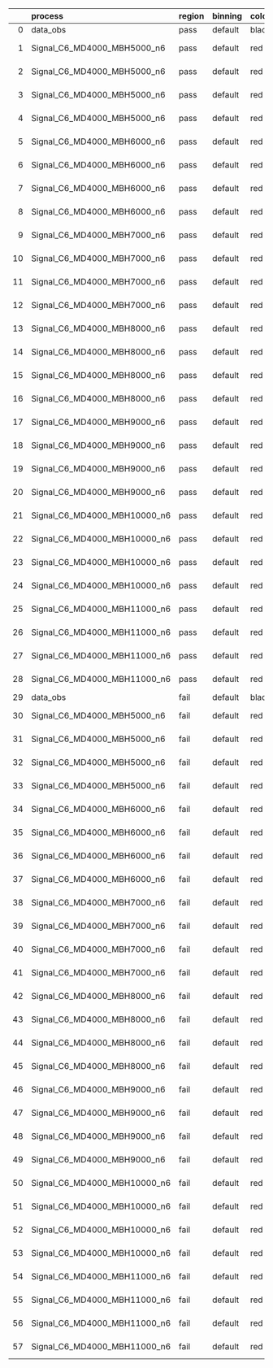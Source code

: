 |    | process                      | region   | binning   | color   | process_type   |   scale | variation   | source_filename                                                       | source_histname    | alias                        | title     |   combine_idx |     lnN |   shapes | syst_type   | direction   | variation_alias   |
|---:|:-----------------------------|:---------|:----------|:--------|:---------------|--------:|:------------|:----------------------------------------------------------------------|:-------------------|:-----------------------------|:----------|--------------:|--------:|---------:|:------------|:------------|:------------------|
|  0 | data_obs                     | pass     | default   | black   | DATA           |       1 | nominal     | ./histograms_for_2DAlphabet_v18//BH_Data.root                         | hpass              | Data                         | Data      |           nan | nan     |      nan | nan         | nan         | nan               |
|  1 | Signal_C6_MD4000_MBH5000_n6  | pass     | default   | red     | SIGNAL         |       1 | lumi        | ./histograms_for_2DAlphabet_v18//BH_Signal_C6_MD4000_MBH5000_n6.root  | hpass              | Signal_C6_MD4000_MBH5000_n6  | BH signal |           nan |   1.016 |      nan | lnN         | nan         | nan               |
|  2 | Signal_C6_MD4000_MBH5000_n6  | pass     | default   | red     | SIGNAL         |       1 | SVM         | ./histograms_for_2DAlphabet_v18//BH_Signal_C6_MD4000_MBH5000_n6.root  | hpass_SVMsyst_up   | Signal_C6_MD4000_MBH5000_n6  | BH signal |           nan | nan     |        1 | shapes      | Up          | SVMsyst           |
|  3 | Signal_C6_MD4000_MBH5000_n6  | pass     | default   | red     | SIGNAL         |       1 | SVM         | ./histograms_for_2DAlphabet_v18//BH_Signal_C6_MD4000_MBH5000_n6.root  | hpass_SVMsyst_down | Signal_C6_MD4000_MBH5000_n6  | BH signal |           nan | nan     |        1 | shapes      | Down        | SVMsyst           |
|  4 | Signal_C6_MD4000_MBH5000_n6  | pass     | default   | red     | SIGNAL         |       1 | nominal     | ./histograms_for_2DAlphabet_v18//BH_Signal_C6_MD4000_MBH5000_n6.root  | hpass              | Signal_C6_MD4000_MBH5000_n6  | BH signal |           nan | nan     |      nan | nan         | nan         | nan               |
|  5 | Signal_C6_MD4000_MBH6000_n6  | pass     | default   | red     | SIGNAL         |       1 | lumi        | ./histograms_for_2DAlphabet_v18//BH_Signal_C6_MD4000_MBH6000_n6.root  | hpass              | Signal_C6_MD4000_MBH6000_n6  | BH signal |           nan |   1.016 |      nan | lnN         | nan         | nan               |
|  6 | Signal_C6_MD4000_MBH6000_n6  | pass     | default   | red     | SIGNAL         |       1 | SVM         | ./histograms_for_2DAlphabet_v18//BH_Signal_C6_MD4000_MBH6000_n6.root  | hpass_SVMsyst_up   | Signal_C6_MD4000_MBH6000_n6  | BH signal |           nan | nan     |        1 | shapes      | Up          | SVMsyst           |
|  7 | Signal_C6_MD4000_MBH6000_n6  | pass     | default   | red     | SIGNAL         |       1 | SVM         | ./histograms_for_2DAlphabet_v18//BH_Signal_C6_MD4000_MBH6000_n6.root  | hpass_SVMsyst_down | Signal_C6_MD4000_MBH6000_n6  | BH signal |           nan | nan     |        1 | shapes      | Down        | SVMsyst           |
|  8 | Signal_C6_MD4000_MBH6000_n6  | pass     | default   | red     | SIGNAL         |       1 | nominal     | ./histograms_for_2DAlphabet_v18//BH_Signal_C6_MD4000_MBH6000_n6.root  | hpass              | Signal_C6_MD4000_MBH6000_n6  | BH signal |           nan | nan     |      nan | nan         | nan         | nan               |
|  9 | Signal_C6_MD4000_MBH7000_n6  | pass     | default   | red     | SIGNAL         |       1 | lumi        | ./histograms_for_2DAlphabet_v18//BH_Signal_C6_MD4000_MBH7000_n6.root  | hpass              | Signal_C6_MD4000_MBH7000_n6  | BH signal |           nan |   1.016 |      nan | lnN         | nan         | nan               |
| 10 | Signal_C6_MD4000_MBH7000_n6  | pass     | default   | red     | SIGNAL         |       1 | SVM         | ./histograms_for_2DAlphabet_v18//BH_Signal_C6_MD4000_MBH7000_n6.root  | hpass_SVMsyst_up   | Signal_C6_MD4000_MBH7000_n6  | BH signal |           nan | nan     |        1 | shapes      | Up          | SVMsyst           |
| 11 | Signal_C6_MD4000_MBH7000_n6  | pass     | default   | red     | SIGNAL         |       1 | SVM         | ./histograms_for_2DAlphabet_v18//BH_Signal_C6_MD4000_MBH7000_n6.root  | hpass_SVMsyst_down | Signal_C6_MD4000_MBH7000_n6  | BH signal |           nan | nan     |        1 | shapes      | Down        | SVMsyst           |
| 12 | Signal_C6_MD4000_MBH7000_n6  | pass     | default   | red     | SIGNAL         |       1 | nominal     | ./histograms_for_2DAlphabet_v18//BH_Signal_C6_MD4000_MBH7000_n6.root  | hpass              | Signal_C6_MD4000_MBH7000_n6  | BH signal |           nan | nan     |      nan | nan         | nan         | nan               |
| 13 | Signal_C6_MD4000_MBH8000_n6  | pass     | default   | red     | SIGNAL         |       1 | lumi        | ./histograms_for_2DAlphabet_v18//BH_Signal_C6_MD4000_MBH8000_n6.root  | hpass              | Signal_C6_MD4000_MBH8000_n6  | BH signal |           nan |   1.016 |      nan | lnN         | nan         | nan               |
| 14 | Signal_C6_MD4000_MBH8000_n6  | pass     | default   | red     | SIGNAL         |       1 | SVM         | ./histograms_for_2DAlphabet_v18//BH_Signal_C6_MD4000_MBH8000_n6.root  | hpass_SVMsyst_up   | Signal_C6_MD4000_MBH8000_n6  | BH signal |           nan | nan     |        1 | shapes      | Up          | SVMsyst           |
| 15 | Signal_C6_MD4000_MBH8000_n6  | pass     | default   | red     | SIGNAL         |       1 | SVM         | ./histograms_for_2DAlphabet_v18//BH_Signal_C6_MD4000_MBH8000_n6.root  | hpass_SVMsyst_down | Signal_C6_MD4000_MBH8000_n6  | BH signal |           nan | nan     |        1 | shapes      | Down        | SVMsyst           |
| 16 | Signal_C6_MD4000_MBH8000_n6  | pass     | default   | red     | SIGNAL         |       1 | nominal     | ./histograms_for_2DAlphabet_v18//BH_Signal_C6_MD4000_MBH8000_n6.root  | hpass              | Signal_C6_MD4000_MBH8000_n6  | BH signal |           nan | nan     |      nan | nan         | nan         | nan               |
| 17 | Signal_C6_MD4000_MBH9000_n6  | pass     | default   | red     | SIGNAL         |       1 | lumi        | ./histograms_for_2DAlphabet_v18//BH_Signal_C6_MD4000_MBH9000_n6.root  | hpass              | Signal_C6_MD4000_MBH9000_n6  | BH signal |           nan |   1.016 |      nan | lnN         | nan         | nan               |
| 18 | Signal_C6_MD4000_MBH9000_n6  | pass     | default   | red     | SIGNAL         |       1 | SVM         | ./histograms_for_2DAlphabet_v18//BH_Signal_C6_MD4000_MBH9000_n6.root  | hpass_SVMsyst_up   | Signal_C6_MD4000_MBH9000_n6  | BH signal |           nan | nan     |        1 | shapes      | Up          | SVMsyst           |
| 19 | Signal_C6_MD4000_MBH9000_n6  | pass     | default   | red     | SIGNAL         |       1 | SVM         | ./histograms_for_2DAlphabet_v18//BH_Signal_C6_MD4000_MBH9000_n6.root  | hpass_SVMsyst_down | Signal_C6_MD4000_MBH9000_n6  | BH signal |           nan | nan     |        1 | shapes      | Down        | SVMsyst           |
| 20 | Signal_C6_MD4000_MBH9000_n6  | pass     | default   | red     | SIGNAL         |       1 | nominal     | ./histograms_for_2DAlphabet_v18//BH_Signal_C6_MD4000_MBH9000_n6.root  | hpass              | Signal_C6_MD4000_MBH9000_n6  | BH signal |           nan | nan     |      nan | nan         | nan         | nan               |
| 21 | Signal_C6_MD4000_MBH10000_n6 | pass     | default   | red     | SIGNAL         |       1 | lumi        | ./histograms_for_2DAlphabet_v18//BH_Signal_C6_MD4000_MBH10000_n6.root | hpass              | Signal_C6_MD4000_MBH10000_n6 | BH signal |           nan |   1.016 |      nan | lnN         | nan         | nan               |
| 22 | Signal_C6_MD4000_MBH10000_n6 | pass     | default   | red     | SIGNAL         |       1 | SVM         | ./histograms_for_2DAlphabet_v18//BH_Signal_C6_MD4000_MBH10000_n6.root | hpass_SVMsyst_up   | Signal_C6_MD4000_MBH10000_n6 | BH signal |           nan | nan     |        1 | shapes      | Up          | SVMsyst           |
| 23 | Signal_C6_MD4000_MBH10000_n6 | pass     | default   | red     | SIGNAL         |       1 | SVM         | ./histograms_for_2DAlphabet_v18//BH_Signal_C6_MD4000_MBH10000_n6.root | hpass_SVMsyst_down | Signal_C6_MD4000_MBH10000_n6 | BH signal |           nan | nan     |        1 | shapes      | Down        | SVMsyst           |
| 24 | Signal_C6_MD4000_MBH10000_n6 | pass     | default   | red     | SIGNAL         |       1 | nominal     | ./histograms_for_2DAlphabet_v18//BH_Signal_C6_MD4000_MBH10000_n6.root | hpass              | Signal_C6_MD4000_MBH10000_n6 | BH signal |           nan | nan     |      nan | nan         | nan         | nan               |
| 25 | Signal_C6_MD4000_MBH11000_n6 | pass     | default   | red     | SIGNAL         |       1 | lumi        | ./histograms_for_2DAlphabet_v18//BH_Signal_C6_MD4000_MBH11000_n6.root | hpass              | Signal_C6_MD4000_MBH11000_n6 | BH signal |           nan |   1.016 |      nan | lnN         | nan         | nan               |
| 26 | Signal_C6_MD4000_MBH11000_n6 | pass     | default   | red     | SIGNAL         |       1 | SVM         | ./histograms_for_2DAlphabet_v18//BH_Signal_C6_MD4000_MBH11000_n6.root | hpass_SVMsyst_up   | Signal_C6_MD4000_MBH11000_n6 | BH signal |           nan | nan     |        1 | shapes      | Up          | SVMsyst           |
| 27 | Signal_C6_MD4000_MBH11000_n6 | pass     | default   | red     | SIGNAL         |       1 | SVM         | ./histograms_for_2DAlphabet_v18//BH_Signal_C6_MD4000_MBH11000_n6.root | hpass_SVMsyst_down | Signal_C6_MD4000_MBH11000_n6 | BH signal |           nan | nan     |        1 | shapes      | Down        | SVMsyst           |
| 28 | Signal_C6_MD4000_MBH11000_n6 | pass     | default   | red     | SIGNAL         |       1 | nominal     | ./histograms_for_2DAlphabet_v18//BH_Signal_C6_MD4000_MBH11000_n6.root | hpass              | Signal_C6_MD4000_MBH11000_n6 | BH signal |           nan | nan     |      nan | nan         | nan         | nan               |
| 29 | data_obs                     | fail     | default   | black   | DATA           |       1 | nominal     | ./histograms_for_2DAlphabet_v18//BH_Data.root                         | hfail              | Data                         | Data      |           nan | nan     |      nan | nan         | nan         | nan               |
| 30 | Signal_C6_MD4000_MBH5000_n6  | fail     | default   | red     | SIGNAL         |       1 | lumi        | ./histograms_for_2DAlphabet_v18//BH_Signal_C6_MD4000_MBH5000_n6.root  | hfail              | Signal_C6_MD4000_MBH5000_n6  | BH signal |           nan |   1.016 |      nan | lnN         | nan         | nan               |
| 31 | Signal_C6_MD4000_MBH5000_n6  | fail     | default   | red     | SIGNAL         |       1 | SVM         | ./histograms_for_2DAlphabet_v18//BH_Signal_C6_MD4000_MBH5000_n6.root  | hfail_SVMsyst_up   | Signal_C6_MD4000_MBH5000_n6  | BH signal |           nan | nan     |        1 | shapes      | Up          | SVMsyst           |
| 32 | Signal_C6_MD4000_MBH5000_n6  | fail     | default   | red     | SIGNAL         |       1 | SVM         | ./histograms_for_2DAlphabet_v18//BH_Signal_C6_MD4000_MBH5000_n6.root  | hfail_SVMsyst_down | Signal_C6_MD4000_MBH5000_n6  | BH signal |           nan | nan     |        1 | shapes      | Down        | SVMsyst           |
| 33 | Signal_C6_MD4000_MBH5000_n6  | fail     | default   | red     | SIGNAL         |       1 | nominal     | ./histograms_for_2DAlphabet_v18//BH_Signal_C6_MD4000_MBH5000_n6.root  | hfail              | Signal_C6_MD4000_MBH5000_n6  | BH signal |           nan | nan     |      nan | nan         | nan         | nan               |
| 34 | Signal_C6_MD4000_MBH6000_n6  | fail     | default   | red     | SIGNAL         |       1 | lumi        | ./histograms_for_2DAlphabet_v18//BH_Signal_C6_MD4000_MBH6000_n6.root  | hfail              | Signal_C6_MD4000_MBH6000_n6  | BH signal |           nan |   1.016 |      nan | lnN         | nan         | nan               |
| 35 | Signal_C6_MD4000_MBH6000_n6  | fail     | default   | red     | SIGNAL         |       1 | SVM         | ./histograms_for_2DAlphabet_v18//BH_Signal_C6_MD4000_MBH6000_n6.root  | hfail_SVMsyst_up   | Signal_C6_MD4000_MBH6000_n6  | BH signal |           nan | nan     |        1 | shapes      | Up          | SVMsyst           |
| 36 | Signal_C6_MD4000_MBH6000_n6  | fail     | default   | red     | SIGNAL         |       1 | SVM         | ./histograms_for_2DAlphabet_v18//BH_Signal_C6_MD4000_MBH6000_n6.root  | hfail_SVMsyst_down | Signal_C6_MD4000_MBH6000_n6  | BH signal |           nan | nan     |        1 | shapes      | Down        | SVMsyst           |
| 37 | Signal_C6_MD4000_MBH6000_n6  | fail     | default   | red     | SIGNAL         |       1 | nominal     | ./histograms_for_2DAlphabet_v18//BH_Signal_C6_MD4000_MBH6000_n6.root  | hfail              | Signal_C6_MD4000_MBH6000_n6  | BH signal |           nan | nan     |      nan | nan         | nan         | nan               |
| 38 | Signal_C6_MD4000_MBH7000_n6  | fail     | default   | red     | SIGNAL         |       1 | lumi        | ./histograms_for_2DAlphabet_v18//BH_Signal_C6_MD4000_MBH7000_n6.root  | hfail              | Signal_C6_MD4000_MBH7000_n6  | BH signal |           nan |   1.016 |      nan | lnN         | nan         | nan               |
| 39 | Signal_C6_MD4000_MBH7000_n6  | fail     | default   | red     | SIGNAL         |       1 | SVM         | ./histograms_for_2DAlphabet_v18//BH_Signal_C6_MD4000_MBH7000_n6.root  | hfail_SVMsyst_up   | Signal_C6_MD4000_MBH7000_n6  | BH signal |           nan | nan     |        1 | shapes      | Up          | SVMsyst           |
| 40 | Signal_C6_MD4000_MBH7000_n6  | fail     | default   | red     | SIGNAL         |       1 | SVM         | ./histograms_for_2DAlphabet_v18//BH_Signal_C6_MD4000_MBH7000_n6.root  | hfail_SVMsyst_down | Signal_C6_MD4000_MBH7000_n6  | BH signal |           nan | nan     |        1 | shapes      | Down        | SVMsyst           |
| 41 | Signal_C6_MD4000_MBH7000_n6  | fail     | default   | red     | SIGNAL         |       1 | nominal     | ./histograms_for_2DAlphabet_v18//BH_Signal_C6_MD4000_MBH7000_n6.root  | hfail              | Signal_C6_MD4000_MBH7000_n6  | BH signal |           nan | nan     |      nan | nan         | nan         | nan               |
| 42 | Signal_C6_MD4000_MBH8000_n6  | fail     | default   | red     | SIGNAL         |       1 | lumi        | ./histograms_for_2DAlphabet_v18//BH_Signal_C6_MD4000_MBH8000_n6.root  | hfail              | Signal_C6_MD4000_MBH8000_n6  | BH signal |           nan |   1.016 |      nan | lnN         | nan         | nan               |
| 43 | Signal_C6_MD4000_MBH8000_n6  | fail     | default   | red     | SIGNAL         |       1 | SVM         | ./histograms_for_2DAlphabet_v18//BH_Signal_C6_MD4000_MBH8000_n6.root  | hfail_SVMsyst_up   | Signal_C6_MD4000_MBH8000_n6  | BH signal |           nan | nan     |        1 | shapes      | Up          | SVMsyst           |
| 44 | Signal_C6_MD4000_MBH8000_n6  | fail     | default   | red     | SIGNAL         |       1 | SVM         | ./histograms_for_2DAlphabet_v18//BH_Signal_C6_MD4000_MBH8000_n6.root  | hfail_SVMsyst_down | Signal_C6_MD4000_MBH8000_n6  | BH signal |           nan | nan     |        1 | shapes      | Down        | SVMsyst           |
| 45 | Signal_C6_MD4000_MBH8000_n6  | fail     | default   | red     | SIGNAL         |       1 | nominal     | ./histograms_for_2DAlphabet_v18//BH_Signal_C6_MD4000_MBH8000_n6.root  | hfail              | Signal_C6_MD4000_MBH8000_n6  | BH signal |           nan | nan     |      nan | nan         | nan         | nan               |
| 46 | Signal_C6_MD4000_MBH9000_n6  | fail     | default   | red     | SIGNAL         |       1 | lumi        | ./histograms_for_2DAlphabet_v18//BH_Signal_C6_MD4000_MBH9000_n6.root  | hfail              | Signal_C6_MD4000_MBH9000_n6  | BH signal |           nan |   1.016 |      nan | lnN         | nan         | nan               |
| 47 | Signal_C6_MD4000_MBH9000_n6  | fail     | default   | red     | SIGNAL         |       1 | SVM         | ./histograms_for_2DAlphabet_v18//BH_Signal_C6_MD4000_MBH9000_n6.root  | hfail_SVMsyst_up   | Signal_C6_MD4000_MBH9000_n6  | BH signal |           nan | nan     |        1 | shapes      | Up          | SVMsyst           |
| 48 | Signal_C6_MD4000_MBH9000_n6  | fail     | default   | red     | SIGNAL         |       1 | SVM         | ./histograms_for_2DAlphabet_v18//BH_Signal_C6_MD4000_MBH9000_n6.root  | hfail_SVMsyst_down | Signal_C6_MD4000_MBH9000_n6  | BH signal |           nan | nan     |        1 | shapes      | Down        | SVMsyst           |
| 49 | Signal_C6_MD4000_MBH9000_n6  | fail     | default   | red     | SIGNAL         |       1 | nominal     | ./histograms_for_2DAlphabet_v18//BH_Signal_C6_MD4000_MBH9000_n6.root  | hfail              | Signal_C6_MD4000_MBH9000_n6  | BH signal |           nan | nan     |      nan | nan         | nan         | nan               |
| 50 | Signal_C6_MD4000_MBH10000_n6 | fail     | default   | red     | SIGNAL         |       1 | lumi        | ./histograms_for_2DAlphabet_v18//BH_Signal_C6_MD4000_MBH10000_n6.root | hfail              | Signal_C6_MD4000_MBH10000_n6 | BH signal |           nan |   1.016 |      nan | lnN         | nan         | nan               |
| 51 | Signal_C6_MD4000_MBH10000_n6 | fail     | default   | red     | SIGNAL         |       1 | SVM         | ./histograms_for_2DAlphabet_v18//BH_Signal_C6_MD4000_MBH10000_n6.root | hfail_SVMsyst_up   | Signal_C6_MD4000_MBH10000_n6 | BH signal |           nan | nan     |        1 | shapes      | Up          | SVMsyst           |
| 52 | Signal_C6_MD4000_MBH10000_n6 | fail     | default   | red     | SIGNAL         |       1 | SVM         | ./histograms_for_2DAlphabet_v18//BH_Signal_C6_MD4000_MBH10000_n6.root | hfail_SVMsyst_down | Signal_C6_MD4000_MBH10000_n6 | BH signal |           nan | nan     |        1 | shapes      | Down        | SVMsyst           |
| 53 | Signal_C6_MD4000_MBH10000_n6 | fail     | default   | red     | SIGNAL         |       1 | nominal     | ./histograms_for_2DAlphabet_v18//BH_Signal_C6_MD4000_MBH10000_n6.root | hfail              | Signal_C6_MD4000_MBH10000_n6 | BH signal |           nan | nan     |      nan | nan         | nan         | nan               |
| 54 | Signal_C6_MD4000_MBH11000_n6 | fail     | default   | red     | SIGNAL         |       1 | lumi        | ./histograms_for_2DAlphabet_v18//BH_Signal_C6_MD4000_MBH11000_n6.root | hfail              | Signal_C6_MD4000_MBH11000_n6 | BH signal |           nan |   1.016 |      nan | lnN         | nan         | nan               |
| 55 | Signal_C6_MD4000_MBH11000_n6 | fail     | default   | red     | SIGNAL         |       1 | SVM         | ./histograms_for_2DAlphabet_v18//BH_Signal_C6_MD4000_MBH11000_n6.root | hfail_SVMsyst_up   | Signal_C6_MD4000_MBH11000_n6 | BH signal |           nan | nan     |        1 | shapes      | Up          | SVMsyst           |
| 56 | Signal_C6_MD4000_MBH11000_n6 | fail     | default   | red     | SIGNAL         |       1 | SVM         | ./histograms_for_2DAlphabet_v18//BH_Signal_C6_MD4000_MBH11000_n6.root | hfail_SVMsyst_down | Signal_C6_MD4000_MBH11000_n6 | BH signal |           nan | nan     |        1 | shapes      | Down        | SVMsyst           |
| 57 | Signal_C6_MD4000_MBH11000_n6 | fail     | default   | red     | SIGNAL         |       1 | nominal     | ./histograms_for_2DAlphabet_v18//BH_Signal_C6_MD4000_MBH11000_n6.root | hfail              | Signal_C6_MD4000_MBH11000_n6 | BH signal |           nan | nan     |      nan | nan         | nan         | nan               |